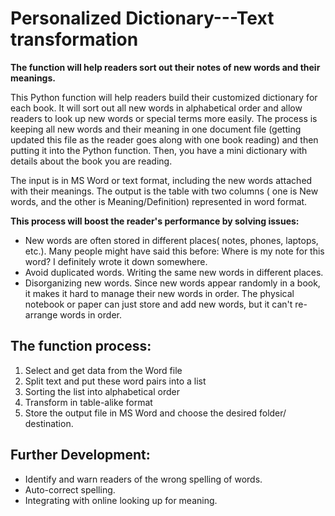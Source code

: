 # Personalized Dictionary---Text transformation
**The function will help readers sort out their notes of new words and their meanings.**

This Python function will help readers build their customized dictionary for each book. It will sort out all new words in alphabetical order and allow readers to look up new words or special terms more easily. The process is keeping all new words and their meaning in one document file (getting updated this file as the reader goes along with one book reading) and then putting it into the Python function. Then, you have a mini dictionary with details about the book you are reading.

The input is in MS Word or text format, including the new words attached with their meanings. 
The output is the table with two columns ( one is New words, and the other is Meaning/Definition) represented in word format.

**This process will boost the reader's performance by solving issues:**
* New words are often stored in different places( notes, phones, laptops, etc.). Many people might have said this before: Where is my note for this word? I definitely wrote it down somewhere.
* Avoid duplicated words. Writing the same new words in different places.
* Disorganizing new words. Since new words appear randomly in a book, it makes it hard to manage their new words in order. The physical notebook or paper can just store and add new words, but it can't re-arrange words in order.

## The function process:
  1. Select and get data from the Word file
  2. Split text and put these word pairs into a list
  3. Sorting the list into alphabetical order
  4. Transform in table-alike format
  5. Store the output file in MS Word and choose the desired folder/ destination.

## Further Development:

* Identify and warn readers of the wrong spelling of words.
* Auto-correct spelling. 
* Integrating with online looking up for meaning.
